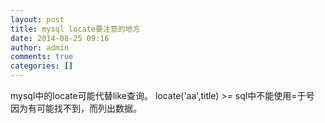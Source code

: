 ```yaml
---
layout: post
title: mysql locate要注意的地方 
date: 2014-08-25 09:16
author: admin
comments: true
categories: []
---
```

mysql中的locate可能代替like查询。
locate('aa',title)  >=
sql中不能使用=于号
因为有可能找不到，而列出数据。
